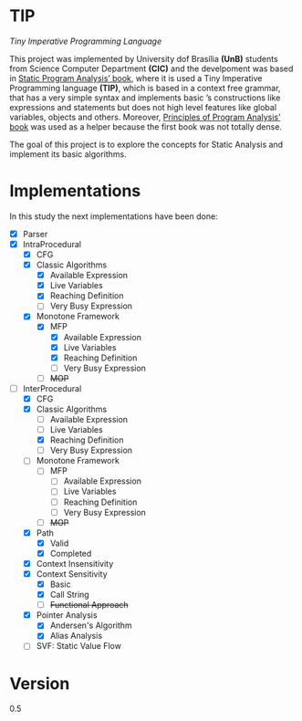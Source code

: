 # TIP

*Tiny Imperative Programming Language*

This project was implemented by University dof Brasília **(UnB)** students from Science Computer Department **(CIC)** and the develpoment was based in [Static Program Analysis’ book](https://users-cs.au.dk/amoeller/spa/spa.pdf), where it is used a Tiny Imperative Programming language **(TIP)**, which is based in a context free grammar, that has a very simple syntax and implements basic ’s constructions like expressions and statements but does not high level features like global variables, objects and others. Moreover, [Principles of Program Analysis’ book](https://link.springer.com/book/10.1007/978-3-662-03811-6) was used as a helper because the first book was not totally dense.

The goal of this project is to explore the concepts for Static Analysis and implement its basic algorithms.

# Implementations

In this study the next implementations  have been done: 

- [x] Parser
- [x] IntraProcedural
    - [x] CFG
    - [x] Classic Algorithms
        - [x] Available Expression
        - [x] Live Variables
        - [x] Reaching Definition
        - [ ] Very Busy Expression
    - [x] Monotone Framework
        - [x] MFP
            - [x] Available Expression
            - [x] Live Variables
            - [x] Reaching Definition
            - [ ] Very Busy Expression
        - [ ] ~~MOP~~
- [ ] InterProcedural
    - [x] CFG
    - [x] Classic Algorithms
        - [ ] Available Expression
        - [ ] Live Variables
        - [x] Reaching Definition
        - [ ] Very Busy Expression
    - [ ] Monotone Framework
        - [ ] MFP
            - [ ] Available Expression
            - [ ] Live Variables
            - [ ] Reaching Definition
            - [ ] Very Busy Expression
        - [ ] ~~MOP~~
    - [x] Path
        - [x] Valid 
        - [x] Completed
    - [x] Context Insensitivity
    - [x] Context Sensitivity
        - [x] Basic
        - [x] Call String
        - [ ] ~~Functional Approach~~
    - [x] Pointer Analysis
      - [x] Andersen's Algorithm
      - [x] Alias Analysis
    - [ ] SVF: Static Value Flow

# Version

0.5
